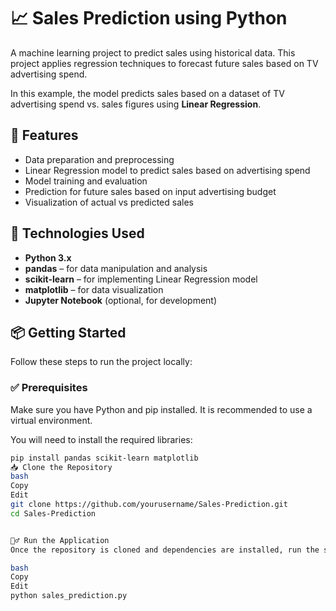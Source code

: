 # 📈 Sales Prediction using Python

A machine learning project to predict sales using historical data. This project applies regression techniques to forecast future sales based on TV advertising spend.

In this example, the model predicts sales based on a dataset of TV advertising spend vs. sales figures using **Linear Regression**.

## 🚀 Features

- Data preparation and preprocessing
- Linear Regression model to predict sales based on advertising spend
- Model training and evaluation
- Prediction for future sales based on input advertising budget
- Visualization of actual vs predicted sales

## 🧠 Technologies Used

- **Python 3.x**
- **pandas** – for data manipulation and analysis
- **scikit-learn** – for implementing Linear Regression model
- **matplotlib** – for data visualization
- **Jupyter Notebook** (optional, for development)

## 📦 Getting Started

Follow these steps to run the project locally:

### ✅ Prerequisites

Make sure you have Python and pip installed. It is recommended to use a virtual environment.

You will need to install the required libraries:

```bash
pip install pandas scikit-learn matplotlib
📥 Clone the Repository
bash
Copy
Edit
git clone https://github.com/yourusername/Sales-Prediction.git
cd Sales-Prediction


🏃‍♂️ Run the Application
Once the repository is cloned and dependencies are installed, run the script to see the sales prediction in action:

bash
Copy
Edit
python sales_prediction.py
